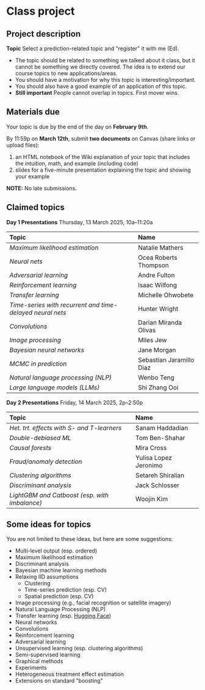 # Class project

## Project description

**Topic** Select a prediction-related topic and "register" it with me (Ed).

- The topic should be related to something we talked about it class, but it cannot be something we directly covered. The idea is to extend our course topics to new applications/areas.
- You should have a motivation for why this topic is interesting/important.
- You should also have a good example of an application of this topic.
- **Still important** People cannot overlap in topics. First mover wins.

## Materials due

Your topic is due by the end of the day on **February 9th**.

By 11:59p on **March 12th**, submit **two documents** on Canvas (share links or upload files):

1. an HTML notebook of the Wiki explanation of your topic that includes the intuition, math, and example (including code)
1. slides for a five-minute presentation explaining the topic and showing your example 

**NOTE:** No late submissions.

## Claimed topics

**Day 1 Presentations** Thursday, 13 March 2025, 10a–11:20a

| Topic | Name |
|:---------|:---------|
| *Maximum likelihood estimation* | Natalie Mathers |
| *Neural nets* | Ocea Roberts Thompson |
| *Adversarial learning* | Andre Fulton |
| *Reinforcement learning* | Isaac Wilfong |
| *Transfer learning* | Michelle Ohwobete |
| *Time-series with recurrent and time-delayed neural nets* | Hunter Wright |
| *Convolutions* | Darian Miranda Olivas |
| *Image processing* | Miles Jew |
| *Bayesian neural networks* | Jane Morgan |
| *MCMC in prediction* | Sebastian Jaramillo Diaz |
| *Natural language processing (NLP)* | Wenbo Teng |
| *Large language models (LLMs)* | Shi Zhang Ooi |

**Day 2 Presentations** Friday, 14 March 2025, 2p–2:50p

| Topic | Name |
|:---------|:---------|
| *Het. trt. effects with S- and T-learners* | Sanam Haddadian |
| *Double-debiased ML* | Tom Ben-Shahar |
| *Causal forests* | Mira Cross |
| *Fraud/anomaly detection* | Yulisa Lopez Jeronimo |
| *Clustering algorithms* | Setareh Shiralian |
| *Discriminant analysis* | Jack Schlosser |
| *LightGBM and Catboost (esp. with imbalance)* | Woojin Kim |

## Some ideas for topics

You are not limited to these ideas, but here are some suggestions:

- Multi-level output (esp. ordered)
- Maximum likelihood estimation
- Discriminant analysis
- Bayesian machine learning methods
- Relaxing IID assumptions
	- Clustering
	- Time-series prediction (esp. CV)
	- Spatial prediction (esp. CV)
- Image processing (e.g., facial recognition or satellite imagery)
- Natural Language Processing (NLP)
- Transfer learning (esp. [Hugging Face](https://huggingface.co/))
- Neural networks
- Convolutions
- Reinforcement learning
- Adversarial learning
- Unsupervised learning (esp. clustering algorithms)
- Semi-supervised learning
- Graphical methods
- Experiments
- Heterogeneous treatment effect estimation
- Extensions on standard "boosting"
